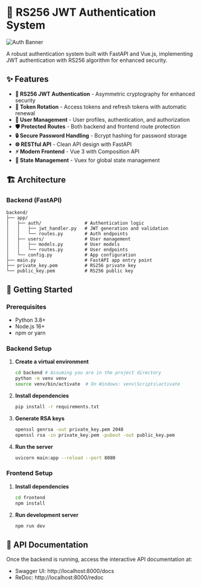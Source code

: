 # 🔐 RS256 JWT Authentication System

![Auth Banner](https://dummyimage.com/1200x300/0a2563/ffffff.png&text=RS2560+JWT+Authentication)

A robust authentication system built with FastAPI and Vue.js, implementing JWT authentication with RS256 algorithm for enhanced security.

## ✨ Features

- **🔑 RS256 JWT Authentication** - Asymmetric cryptography for enhanced security
- **🔄 Token Rotation** - Access tokens and refresh tokens with automatic renewal
- **👤 User Management** - User profiles, authentication, and authorization
- **🛡️ Protected Routes** - Both backend and frontend route protection
- **🔒 Secure Password Handling** - Bcrypt hashing for password storage
- **🌐 RESTful API** - Clean API design with FastAPI
- **⚡ Modern Frontend** - Vue 3 with Composition API
- **🔌 State Management** - Vuex for global state management

## 🏗️ Architecture

### Backend (FastAPI)

```
backend/
├── app/
│   ├── auth/                # Authentication logic
│   │   ├── jwt_handler.py   # JWT generation and validation
│   │   └── routes.py        # Auth endpoints
│   ├── users/               # User management
│   │   ├── models.py        # User models
│   │   └── routes.py        # User endpoints
│   └── config.py            # App configuration
├── main.py                  # FastAPI app entry point
├── private_key.pem          # RS256 private key
└── public_key.pem           # RS256 public key
```

## 🚀 Getting Started

### Prerequisites

- Python 3.8+
- Node.js 16+
- npm or yarn

### Backend Setup

1. **Create a virtual environment**
   ```bash
   cd backend # Assuming you are in the project directory
   python -m venv venv
   source venv/bin/activate  # On Windows: venv\Scripts\activate
   ```

2. **Install dependencies**
   ```bash
   pip install -r requirements.txt
   ```

3. **Generate RSA keys**
   ```bash
   openssl genrsa -out private_key.pem 2048
   openssl rsa -in private_key.pem -pubout -out public_key.pem
   ```

4. **Run the server**
   ```bash
   uvicorn main:app --reload --port 8080
   ```

### Frontend Setup

1. **Install dependencies**
   ```bash
   cd frontend
   npm install
   ```

2. **Run development server**
   ```bash
   npm run dev
   ```

## 📝 API Documentation

Once the backend is running, access the interactive API documentation at:
- Swagger UI: http://localhost:8000/docs
- ReDoc: http://localhost:8000/redoc
